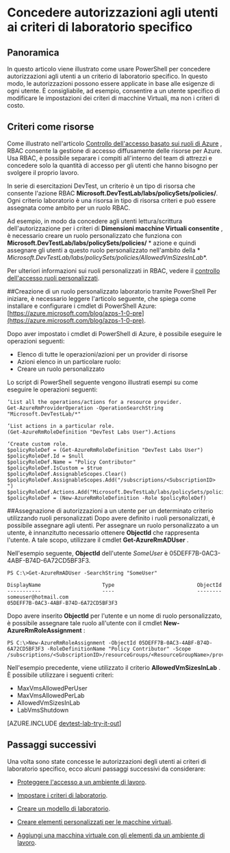 <properties
    pageTitle="Concedere autorizzazioni agli utenti per i criteri specifici laboratorio | Microsoft Azure"
    description="Informazioni su come concedere autorizzazioni agli utenti ai criteri di laboratorio specifiche nei DevTest in base alle esigenze di ogni utente"
    services="devtest-lab,virtual-machines,visual-studio-online"
    documentationCenter="na"
    authors="tomarcher"
    manager="douge"
    editor=""/>

<tags
    ms.service="devtest-lab"
    ms.workload="na"
    ms.tgt_pltfrm="na"
    ms.devlang="na"
    ms.topic="article"
    ms.date="08/25/2016"
    ms.author="tarcher"/>

# <a name="grant-user-permissions-to-specific-lab-policies"></a>Concedere autorizzazioni agli utenti ai criteri di laboratorio specifico

## <a name="overview"></a>Panoramica

In questo articolo viene illustrato come usare PowerShell per concedere autorizzazioni agli utenti a un criterio di laboratorio specifico. In questo modo, le autorizzazioni possono essere applicate in base alle esigenze di ogni utente. È consigliabile, ad esempio, consentire a un utente specifico di modificare le impostazioni dei criteri di macchine Virtuali, ma non i criteri di costo.

## <a name="policies-as-resources"></a>Criteri come risorse

Come illustrato nell'articolo [Controllo dell'accesso basato sui ruoli di Azure](../active-directory/role-based-access-control-configure.md) , RBAC consente la gestione di accesso diffusamente delle risorse per Azure. Usa RBAC, è possibile separare i compiti all'interno del team di attrezzi e concedere solo la quantità di accesso per gli utenti che hanno bisogno per svolgere il proprio lavoro.

In serie di esercitazioni DevTest, un criterio è un tipo di risorsa che consente l'azione RBAC **Microsoft.DevTestLab/labs/policySets/policies/**. Ogni criterio laboratorio è una risorsa in tipo di risorsa criteri e può essere assegnata come ambito per un ruolo RBAC.

Ad esempio, in modo da concedere agli utenti lettura/scrittura dell'autorizzazione per i criteri di **Dimensioni macchine Virtuali consentite** , è necessario creare un ruolo personalizzato che funziona con **Microsoft.DevTestLab/labs/policySets/policies/** * azione e quindi assegnare gli utenti a questo ruolo personalizzato nell'ambito della * *Microsoft.DevTestLab/labs/policySets/policies/AllowedVmSizesInLab**.

Per ulteriori informazioni sui ruoli personalizzati in RBAC, vedere il [controllo dell'accesso ruoli personalizzati](../active-directory/role-based-access-control-custom-roles.md).

##<a name="creating-a-lab-custom-role-using-powershell"></a>Creazione di un ruolo personalizzato laboratorio tramite PowerShell
Per iniziare, è necessario leggere l'articolo seguente, che spiega come installare e configurare i cmdlet di PowerShell Azure: [https://azure.microsoft.com/blog/azps-1-0-pre](https://azure.microsoft.com/blog/azps-1-0-pre).

Dopo aver impostato i cmdlet di PowerShell di Azure, è possibile eseguire le operazioni seguenti:

- Elenco di tutte le operazioni/azioni per un provider di risorse
- Azioni elenco in un particolare ruolo:
- Creare un ruolo personalizzato

Lo script di PowerShell seguente vengono illustrati esempi su come eseguire le operazioni seguenti:

    ‘List all the operations/actions for a resource provider.
    Get-AzureRmProviderOperation -OperationSearchString "Microsoft.DevTestLab/*"

    ‘List actions in a particular role.
    (Get-AzureRmRoleDefinition "DevTest Labs User").Actions

    ‘Create custom role.
    $policyRoleDef = (Get-AzureRmRoleDefinition "DevTest Labs User")
    $policyRoleDef.Id = $null
    $policyRoleDef.Name = "Policy Contributor"
    $policyRoleDef.IsCustom = $true
    $policyRoleDef.AssignableScopes.Clear()
    $policyRoleDef.AssignableScopes.Add("/subscriptions/<SubscriptionID> ")
    $policyRoleDef.Actions.Add("Microsoft.DevTestLab/labs/policySets/policies/*")
    $policyRoleDef = (New-AzureRmRoleDefinition -Role $policyRoleDef)

##<a name="assigning-permissions-to-a-user-for-a-specific-policy-using-custom-roles"></a>Assegnazione di autorizzazioni a un utente per un determinato criterio utilizzando ruoli personalizzati
Dopo avere definito i ruoli personalizzati, è possibile assegnare agli utenti. Per assegnare un ruolo personalizzato a un utente, è innanzitutto necessario ottenere **ObjectId** che rappresenta l'utente. A tale scopo, utilizzare il cmdlet **Get-AzureRmADUser** .

Nell'esempio seguente, **ObjectId** dell'utente *SomeUser* è 05DEFF7B-0AC3-4ABF-B74D-6A72CD5BF3F3.

    PS C:\>Get-AzureRmADUser -SearchString "SomeUser"

    DisplayName                    Type                           ObjectId
    -----------                    ----                           --------
    someuser@hotmail.com                                          05DEFF7B-0AC3-4ABF-B74D-6A72CD5BF3F3

Dopo avere inserito **ObjectId** per l'utente e un nome di ruolo personalizzato, è possibile assegnare tale ruolo all'utente con il cmdlet **New-AzureRmRoleAssignment** :

    PS C:\>New-AzureRmRoleAssignment -ObjectId 05DEFF7B-0AC3-4ABF-B74D-6A72CD5BF3F3 -RoleDefinitionName "Policy Contributor" -Scope /subscriptions/<SubscriptionID>/resourceGroups/<ResourceGroupName>/providers/Microsoft.DevTestLab/labs/<LabName>/policySets/policies/AllowedVmSizesInLab

Nell'esempio precedente, viene utilizzato il criterio **AllowedVmSizesInLab** . È possibile utilizzare i seguenti criteri:

- MaxVmsAllowedPerUser
- MaxVmsAllowedPerLab
- AllowedVmSizesInLab
- LabVmsShutdown

[AZURE.INCLUDE [devtest-lab-try-it-out](../../includes/devtest-lab-try-it-out.md)]

## <a name="next-steps"></a>Passaggi successivi

Una volta sono state concesse le autorizzazioni degli utenti ai criteri di laboratorio specifico, ecco alcuni passaggi successivi da considerare:

- [Proteggere l'accesso a un ambiente di lavoro](devtest-lab-add-devtest-user.md).

- [Impostare i criteri di laboratorio](devtest-lab-set-lab-policy.md).

- [Creare un modello di laboratorio](devtest-lab-create-template.md).

- [Creare elementi personalizzati per le macchine virtuali](devtest-lab-artifact-author.md).

- [Aggiungi una macchina virtuale con gli elementi da un ambiente di lavoro](devtest-lab-add-vm-with-artifacts.md).
